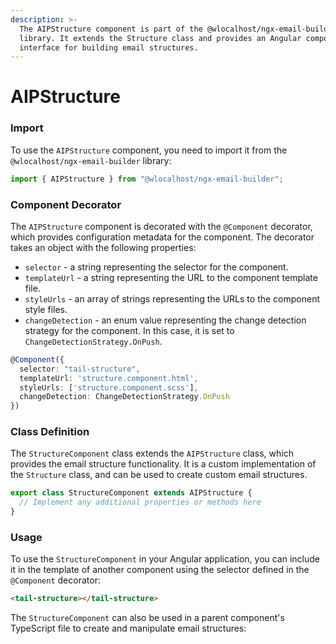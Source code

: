 ```yaml
---
description: >-
  The AIPStructure component is part of the @wlocalhost/ngx-email-builder
  library. It extends the Structure class and provides an Angular component
  interface for building email structures.
---
```


# AIPStructure

### Import

To use the `AIPStructure` component, you need to import it from the `@wlocalhost/ngx-email-builder` library:

```typescript
import { AIPStructure } from "@wlocalhost/ngx-email-builder";
```

### Component Decorator

The `AIPStructure` component is decorated with the `@Component` decorator, which provides configuration metadata for the component. The decorator takes an object with the following properties:

* `selector` - a string representing the selector for the component.
* `templateUrl` - a string representing the URL to the component template file.
* `styleUrls` - an array of strings representing the URLs to the component style files.
* `changeDetection` - an enum value representing the change detection strategy for the component. In this case, it is set to `ChangeDetectionStrategy.OnPush`.

```typescript
@Component({
  selector: "tail-structure",
  templateUrl: 'structure.component.html',
  styleUrls: ['structure.component.scss'],
  changeDetection: ChangeDetectionStrategy.OnPush
})
```

### Class Definition

The `StructureComponent` class extends the `AIPStructure` class, which provides the email structure functionality. It is a custom implementation of the `Structure` class, and can be used to create custom email structures.

```typescript
export class StructureComponent extends AIPStructure {
  // Implement any additional properties or methods here
}
```

### Usage

To use the `StructureComponent` in your Angular application, you can include it in the template of another component using the selector defined in the `@Component` decorator:

```html
<tail-structure></tail-structure>
```

The `StructureComponent` can also be used in a parent component's TypeScript file to create and manipulate email structures:

